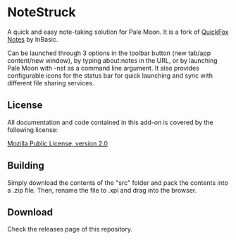 # NoteStruck
A quick and easy note-taking solution for Pale Moon.
It is a fork of [QuickFox Notes](https://addons.mozilla.org/en-US/firefox/addon/quickfox-notes/) by InBasic.

Can be launched through 3 options in the toolbar button (new tab/app content/new window), by typing about:notes in the URL, or by launching Pale Moon with -nst as a command line argument. It also provides configurable icons for the status bar for quick launching and sync with different file sharing services.

## License
All documentation and code contained in this add-on is covered by the following license:

[Mozilla Public License, version 2.0](https://www.mozilla.org/en-US/MPL/2.0/)

## Building
Simply download the contents of the "src" folder and pack the contents into a .zip file. Then, rename the file to .xpi and drag into the browser.

## Download
Check the releases page of this repository.